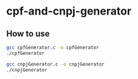 # cpf-and-cnpj-generator

## How to use

```bash
gcc cpfGenerator.c -o cpfGenerator
./cpfGenerator
```

```bash
gcc cnpjGenerator.c -o cnpjGenerator
./cnpjGenerator
```
